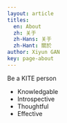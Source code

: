 ```yaml
---
layout: article
titles:
  en: About
  zh: 关于
  zh-Hans: 关于
  zh-Hant: 關於
author: Xiyun GAN
key: page-about
---
```


Be a KITE person

+ Knowledgable
+ Introspective
+ Thoughtful
+ Effective
